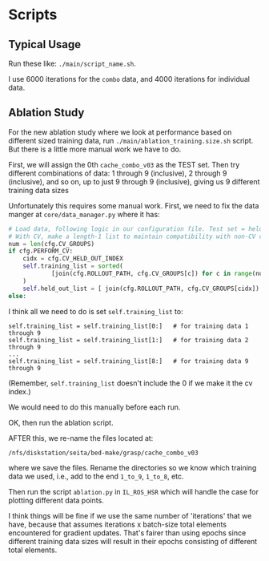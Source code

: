 # Scripts

## Typical Usage

Run these like: `./main/script_name.sh`.

I use 6000 iterations for the `combo` data, and 4000 iterations for individual data.


## Ablation Study

For the new ablation study where we look at performance based on different sized
training data, run `./main/ablation_training.size.sh` script. But there is a
little more manual work we have to do.

First, we will assign the 0th `cache_combo_v03` as the TEST set. Then try
different combinations of data: 1 through 9 (inclusive), 2 through 9
(inclusive), and so on, up to just 9 through 9 (inclusive), giving us 9
different training data sizes

Unfortunately this requires some manual work. First, we need to fix the data
manger at `core/data_manager.py` where it has:

```python
# Load data, following logic in our configuration file. Test set = held out.
# With CV, make a length-1 list to maintain compatibility with non-CV case.
num = len(cfg.CV_GROUPS)
if cfg.PERFORM_CV:
    cidx = cfg.CV_HELD_OUT_INDEX
    self.training_list = sorted(
            [join(cfg.ROLLOUT_PATH, cfg.CV_GROUPS[c]) for c in range(num) if c != cidx]
    )
    self.held_out_list = [ join(cfg.ROLLOUT_PATH, cfg.CV_GROUPS[cidx]) ]
else:
```

I think all we need to do is set `self.training_list` to:

```
self.training_list = self.training_list[0:]   # for training data 1 through 9
self.training_list = self.training_list[1:]   # for training data 2 through 9
...
self.training_list = self.training_list[8:]   # for training data 9 through 9
```

(Remember, `self.training_list` doesn't include the 0 if we make it the cv index.)

We would need to do this manually before each run.

OK, then run the ablation script.

AFTER this, we re-name the files located at:

```
/nfs/diskstation/seita/bed-make/grasp/cache_combo_v03
```

where we save the files. Rename the directories so we know which training data
we used, i.e., add to the end `1_to_9`, `1_to_8`, etc.

Then run the script `ablation.py` in `IL_ROS_HSR` which will handle the case
for plotting different data points.

I think things will be fine if we use the same number of 'iterations' that we
have, because that assumes iterations x batch-size total elements encountered
for gradient updates. That's fairer than using epochs since different training
data sizes will result in their epochs consisting of different total elements.
